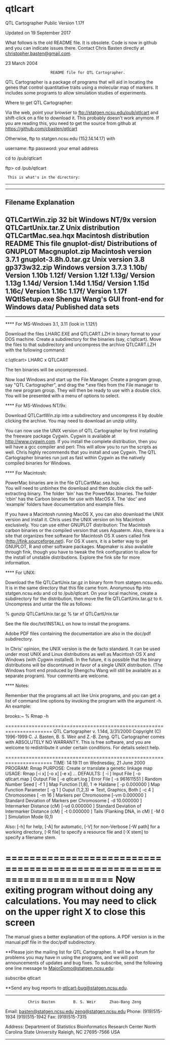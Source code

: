 # qtlcart
QTL Cartographer Public Version 1.17f



Updated on 19 September 2017

What follows is the old README file. It is obsolete.  Code is now in github and you can 
indicate issues there.  Contact Chris Basten directly at christopher.basten@gmail.com.  




23 March 2004 


                        README file for QTL Cartographer.


QTL Cartographer is a package of programs that will aid in locating the
genes that control quantitative traits using a molecular map of
markers.  It includes some programs to allow simulation studies of
experiments.

Where to get QTL Cartographer:

Via the web, point your browser to ftp://statgen.ncsu.edu/pub/qtlcart
and shift-click on a file to download it.   This probably doesn't work anymore.
If you are reading this, you need to get the source from github at
https://github.com/cbasten/qtlcart 

Otherwise, ftp to statgen.ncsu.edu (152.14.14.17) with

username: ftp
password:  your email address

cd to /pub/qtlcart

ftp> cd /pub/qtlcart


     This is what's in the directory:
----------------------------------------------------------------
----------------------------------------------------------------
Filename                  Explanation
----------------------------------------------------------------
QTLCartWin.zip           32 bit Windows NT/9x version  
QTLCartUnix.tar.Z        Unix distribution
QTLCartMac.sea.hqx       Macintosh distribution
README                   This file
gnuplot-dist/            Distributions of GNUPLOT
   Macgnuplot.zip        Macintosh version 3.7.1
   gnuplot-3.8h.0.tar.gz Unix version 3.8
   gp373w32.zip          Windows version 3.7.3
1.10b/                   Version 1.10b
1.12f/                   Version 1.12f
1.13g/                   Version 1.13g
1.14d/                   Version 1.14d
1.15d/                   Version 1.15d
1.16c/                   Version 1.16c
1.17f/                   Version 1.17f
WQtlSetup.exe            Shengu Wang's GUI front-end for Windows
data/                    Published data sets
----------------------------------------------------------------
----------------------------------------------------------------


****  For MS-Windows 3.1, 3.11 (look in 1.12f/)

Download the files LHARC.EXE and QTLCART.LZH in binary format to your 
DOS machine.  Create a subdirectory for the binaries (say, c:\qtlcart).
Move the files to that subdirectory and uncompress the archive 
QTLCART.LZH with the following  command:

c:\qtlcart\> LHARC x QTLCART

The ten binaries will be uncompressed. 

Now load Windows and start up the File Manager.  Create a program 
group, say "QTL Cartographer", and drag the *.exe files from the File
manager to the new program group.  They will then be ready to use 
with a double click.  You will be presented with a menu of options
to select.

****  For MS-Windows NT/9x:

Download QTLCartWin.zip into a subdirectory and uncompress it by double clicking the
archive.   You may need to download an unzip utility.   


You can now use the UNIX version of QTL Cartographer by first installing the
freeware package Cygwin.   Cygwin is available at http://www.cygwin.com.
If you install the complete distribution, then you will have a gcc compiler
and perl:  This will allow you to run the scripts as well.   Chris highly
recommends that you install and use Cygwin.   The QTL Cartographer binaries
run just as fast within Cygwin as the natively compiled binaries for Windows.  

****  For Macintosh:

PowerMac binaries are in the file QTLCartMac.sea.hqx.  
You will need to unbinhex the download and then double click the
self-extracting binary.   The folder 'bin' has the PowerMac binaries.
The folder 'cbin' has the Carbon binaries for use with MacOS X.
The 'doc' and 'example' folders have documentation and example files.

If you have a Macintosh running MacOS X, you can also download the UNIX
version and install it.   Chris uses the UNIX version on his Macintosh
exclusively.   You can use either GNUPLOT distribution:  The Macintosh 
carbon binaries or the compiled version that uses Aquaterm.   Also, there
is a site that organizes free software for Macintosh OS X users called
fink (http://fink.sourceforge.net).   For OS X users, it is a better way
to get GNUPLOT, R and other software packages.   Mapmaker is also available
through fink, though you have to tweak the fink configuration to allow
for the install of unstable distributions.  Explore the fink site for more
information.  

****  For UNIX:
 
Download the file QTLCartUnix.tar.gz in binary form from statgen.ncsu.edu.
It is in the same directory that this file came from.  Anonymous ftp into
statgen.ncsu.edu and cd to /pub/qtlcart.  On your local machine, create
a subdirectory for the distribution, then move the file QTLCartUnix.tar.gz to
it.  Uncompress and untar the file as follows:

% gunzip QTLCartUnix.tar.gz
% tar xf QTLCartUnix.tar

See the file doc/txt/INSTALL on how to install the programs.

Adobe PDF files containing the documentation are also in the doc/pdf
subdirectory.   


In Chris' opinion, the UNIX version is the de facto standard.   It can be used
under most UNIX and Linux distributions as well as Macintosh OS X and
Windows (with Cygwin installed).   In the future, it is possible that the
binary distributions will be discontinued in favor of a single UNIX distribution.
(The Windows front end produced by Shengchu Wang will still be available as a 
separate program).  Your comments are welcome.

****  Notes:

Remember that the programs all act like Unix programs, and you can get
a list of command line options by invoking the program with the
argument -h.  An example:

brooks:~ % Rmap -h

======================================================================
        QTL Cartographer v. 1.14d, 3/31/2000
        Copyright (C) 1996-1999 C. J. Basten, B. S. Weir and Z.-B. Zeng.
        QTL Cartographer comes with ABSOLUTELY NO WARRANTY.
        This is free software, and you are welcome to redistribute it
        under certain conditions. For details select help.

======================================================================
TIME:    14:19:11 on Wednesday, 21 June 2000
PROGRAM: Rmap
PURPOSE: Create or translate a genetic linkage map
USAGE:   Rmap  [-i  x]  [-o  x]  [-e  x] ...
DEFAULTS:
  [ -i                  ] Input File
  [ -o      qtlcart.map ] Output File
  [ -e      qtlcart.log ] Error File
  [ -s        961611551 ] Random Number Seed
  [ -f                1 ] Map Function [1,8], 1 => Haldane
  [ -p         0.000000 ] Map Function Parameter
  [ -g                1 ] Ouput (1,2,3) => Text, Graphics, Both
  [ -c                4 ] Chromosomes
  [ -m               16 ] Markers per Chromosome
  [-vm         0.000000 ] Standard Deviation of Markers per Chromosome
  [ -d        10.000000 ] Intermarker Distance (cM)
  [-vd         0.000000 ] Standard Deviation of Intermarker Distance (cM)
  [ -t         0.000000 ] Tails (Flanking DNA, in cM)
  [ -M                0 ] Simulation Mode (0,1)

  Also: [-h] for help, [-A] for automatic,  [-V] for non-Verbose
  [-W path] for a working directory, [-R file] to specify a resource
  file and [-X stem] to specify a filename stem.

======================================================================
 Now exiting program without doing any calculations.
  You may need to click on the upper right X to close this screen
======================================================================


The manual  gives a better explanation of the options. A PDF version is in
the manual.pdf file in the doc/pdf subdirectory.  



**Please join the mailing list for QTL Cartographer.  It will be a 
forum for problems you may have in using the programs, and we will
post announcements of updates and bug fixes.  To subscribe, send the
following one line message to MajorDomo@statgen.ncsu.edu:

subscribe qtlcart


**Send any bug reports to qtlcart-bug@statgen.ncsu.edu.  

***************************************************************** 

              Chris Basten        B. S. Weir      Zhao-Bang Zeng

Email:  basten@statgen.ncsu.edu             zeng@statgen.ncsu.edu
Phone:       (919)515-1934                         (919)515-1942
Fax:                           (919)515-7315
                               
Address:
                        Department of Statistics
                     Bioinformatics Research Center
                     North Carolina State University
                         Raleigh, NC 27695-7566
                                  USA

***************************************************************** 

